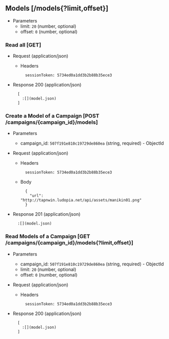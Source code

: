 ## Models [/models{?limit,offset}]

+ Parameters
    + limit: `20` (number, optional)
    + offset: `0` (number, optional)

### Read all [GET]

+ Request (application/json)

    + Headers

            sessionToken: 5734ed0a1dd3b2b88b35ece3

+ Response 200 (application/json)

        [
          :[](model.json)
        ]

### Create a Model of a Campaign [POST /campaigns/{campaign_id}/models]

+ Parameters
    + campaign_id: `507f191e810c19729de860ea` (string, required) - ObjectId

+ Request (application/json)

    + Headers

            sessionToken: 5734ed0a1dd3b2b88b35ece3

    + Body

            {
              "url": "http://tapnwin.ludopia.net/api/assets/manikin01.png"
            }

+ Response 201 (application/json)

        :[](model.json)

### Read Models of a Campaign [GET /campaigns/{campaign_id}/models{?limit,offset}]

+ Parameters
    + campaign_id: `507f191e810c19729de860ea` (string, required) - ObjectId
    + limit: `20` (number, optional)
    + offset: `0` (number, optional)

+ Request (application/json)

    + Headers

            sessionToken: 5734ed0a1dd3b2b88b35ece3

+ Response 200 (application/json)

        [
          :[](model.json)
        ]

